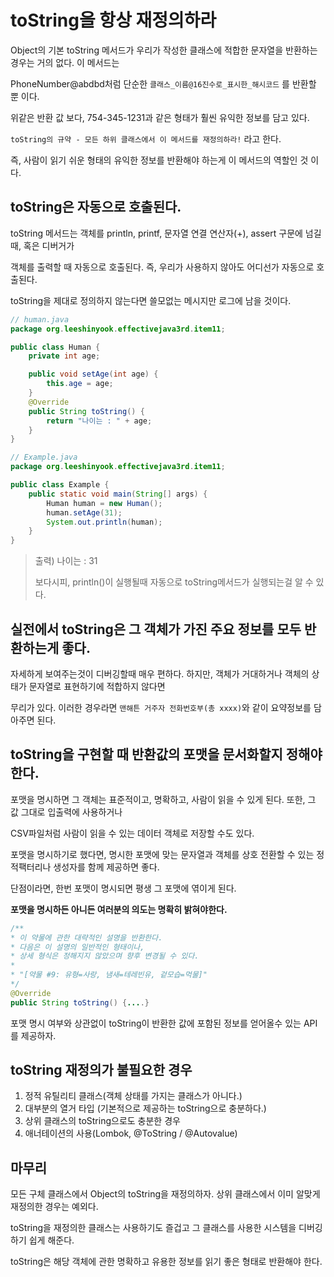 # toString을 항상 재정의하라

Object의 기본 toString 메서드가 우리가 작성한 클래스에 적합한 문자열을 반환하는 경우는 거의 없다. 이 메서드는

PhoneNumber@abdbd처럼 단순한 `클래스_이름@16진수로_표시한_해시코드` 를 반환할 뿐 이다.

위같은 반환 값 보다, 754-345-1231과 같은 형태가 훨씬 유익한 정보를 담고 있다.

`toString의 규약 - 모든 하위 클래스에서 이 메서드를 재정의하라!` 라고 한다.

즉, 사람이 읽기 쉬운 형태의 유익한 정보를 반환해야 하는게 이 메서드의 역할인 것 이다.



## toString은 자동으로 호출된다.

toString 메서드는 객체를 println, printf, 문자열 연결 연산자(+), assert 구문에 넘길 때, 혹은 디버거가

객체를 출력할 때 자동으로 호출된다. 즉, 우리가 사용하지 않아도 어디선가 자동으로 호출된다.

toString을 제대로 정의하지 않는다면 쓸모없는 메시지만 로그에 남을 것이다.



~~~java
// human.java
package org.leeshinyook.effectivejava3rd.item11;

public class Human {
    private int age;

    public void setAge(int age) {
        this.age = age;
    }
    @Override
    public String toString() {
        return "나이는 : " + age;
    }
}
~~~

~~~java
// Example.java
package org.leeshinyook.effectivejava3rd.item11;

public class Example {
    public static void main(String[] args) {
        Human human = new Human();
        human.setAge(31);
        System.out.println(human);
    }
}
~~~

> 출력) 나이는 : 31
>
> 보다시피, println()이 실행될때 자동으로 toString메서드가 실행되는걸 알 수 있다.



## 실전에서 toString은 그 객체가 가진 주요 정보를 모두 반환하는게 좋다.

자세하게 보여주는것이 디버깅할때 매우 편하다. 하지만, 객체가 거대하거나 객체의 상태가 문자열로 표현하기에 적합하지 않다면

무리가 있다. 이러한 경우라면 `맨해튼 거주자 전화번호부(총 xxxx)`와 같이 요약정보를 담아주면 된다.



## toString을 구현할 때 반환값의 포맷을 문서화할지 정해야한다.

포맷을 명시하면 그 객체는 표준적이고, 명확하고, 사람이 읽을 수 있게 된다. 또한, 그 값 그대로 입출력에 사용하거나

CSV파일처럼 사람이 읽을 수 있는 데이터 객체로 저장할 수도 있다. 

포맷을 명시하기로 했다면, 명시한 포맷에 맞는 문자열과 객체를 상호 전환할 수 있는 정적팩터리나 생성자를 함께 제공하면 좋다.

단점이라면, 한번 포맷이 명시되면 평생 그 포맷에 엮이게 된다. 

**포맷을 명시하든 아니든 여러분의 의도는 명확히 밝혀야한다.**

```java
/**
* 이 약물에 관한 대략적인 설명을 반환한다.
* 다음은 이 설명의 일반적인 형태이나,
* 상세 형식은 정해지지 않았으며 향후 변경될 수 있다.
*
* "[약물 #9: 유형=사랑, 냄새=테레빈유, 겉모습=먹물]"
*/
@Override
public String toString() {....}
```

포맷 명시 여부와 상관없이 toString이 반환한 값에 포함된 정보를 얻어올수 있는 API를 제공하자.



## toString 재정의가 불필요한 경우

1. 정적 유틸리티 클래스(객체 상태를 가지는 클래스가 아니다.)
2. 대부분의 열거 타입 (기본적으로 제공하는 toString으로 충분하다.)
3. 상위 클래스의 toString으로도 충분한 경우
4. 애너테이션의 사용(Lombok, @ToString / @Autovalue)



## 마무리

모든 구체 클래스에서 Object의 toString을 재정의하자. 상위 클래스에서 이미 알맞게 재정의한 경우는 예외다.

toString을 재정의한 클래스는 사용하기도 즐겁고 그 클래스를 사용한 시스템을 디버깅하기 쉽게 해준다.

toString은 해당 객체에 관한 명확하고 유용한 정보를 읽기 좋은 형태로 반환해야 한다.



















































